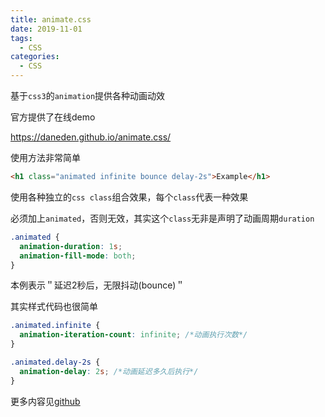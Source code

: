 ```yaml
---
title: animate.css
date: 2019-11-01
tags:
  - CSS
categories:
  - CSS
---
```


基于`css3`的`animation`提供各种动画动效

官方提供了在线demo

 https://daneden.github.io/animate.css/

使用方法非常简单

```html
<h1 class="animated infinite bounce delay-2s">Example</h1>
```

使用各种独立的`css class`组合效果，每个`class`代表一种效果

必须加上`animated`，否则无效，其实这个`class`无非是声明了动画周期`duration`

```css
.animated {
  animation-duration: 1s;
  animation-fill-mode: both;
}
```

本例表示＂延迟2秒后，无限抖动(bounce)＂

其实样式代码也很简单

```css
.animated.infinite {
  animation-iteration-count: infinite; /*动画执行次数*/
}

.animated.delay-2s {
  animation-delay: 2s; /*动画延迟多久后执行*/
}
```

更多内容见[github](https://github.com/daneden/animate.css)